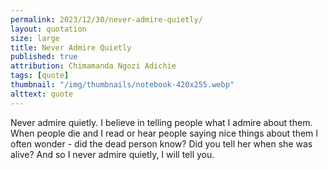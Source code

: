 ```yaml
---
permalink: 2023/12/30/never-admire-quietly/
layout: quotation
size: large
title: Never Admire Quietly
published: true
attribution: Chimamanda Ngozi Adichie
tags: [quote]
thumbnail: "/img/thumbnails/notebook-420x255.webp"
alttext: quote
---
```


Never admire quietly. I believe in telling people what I admire about them. When people die and I read or hear people saying nice things about them
I often wonder - did the dead person know? Did you tell her when she was alive? And so I never admire quietly, I will tell you.
